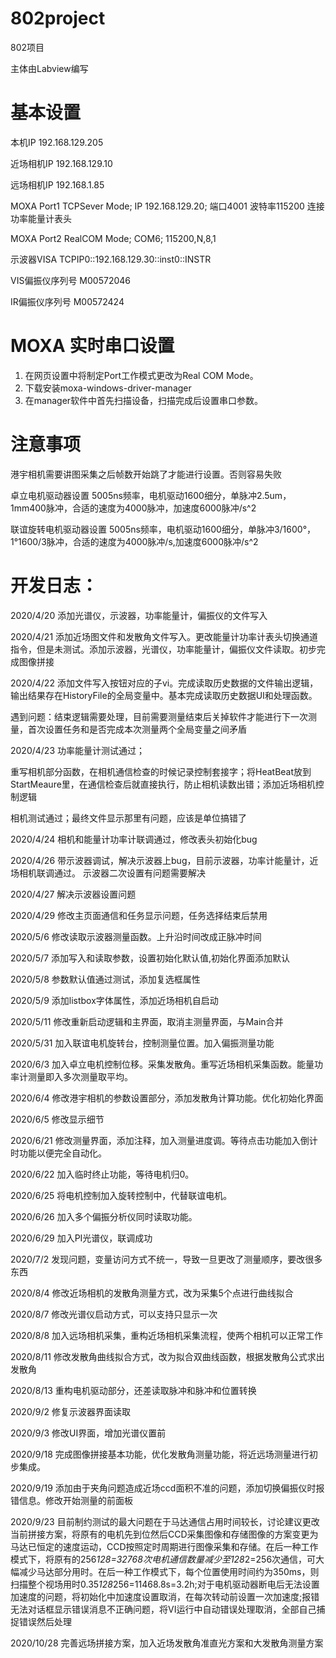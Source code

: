 ﻿# 802project
802项目

主体由Labview编写

# 基本设置
本机IP 192.168.129.205

近场相机IP 192.168.129.10

远场相机IP 192.168.1.85

MOXA Port1 TCPSever Mode; IP 192.168.129.20; 端口4001 波特率115200 连接功率能量计表头

MOXA Port2 RealCOM Mode;  COM6; 115200,N,8,1

示波器VISA TCPIP0::192.168.129.30::inst0::INSTR

VIS偏振仪序列号 M00572046

IR偏振仪序列号  M00572424
# MOXA 实时串口设置
1. 在网页设置中将制定Port工作模式更改为Real COM Mode。
2. 下载安装moxa-windows-driver-manager
3. 在manager软件中首先扫描设备，扫描完成后设置串口参数。

# 注意事项
港宇相机需要讲图采集之后帧数开始跳了才能进行设置。否则容易失败

卓立电机驱动器设置 5005ns频率，电机驱动1600细分，单脉冲2.5um，1mm400脉冲，合适的速度为4000脉冲，加速度6000脉冲/s^2

联谊旋转电机驱动器设置 5005ns频率，电机驱动1600细分，单脉冲3/1600°，1°1600/3脉冲，合适的速度为4000脉冲/s,加速度6000脉冲/s^2
# 开发日志：

2020/4/20 添加光谱仪，示波器，功率能量计，偏振仪的文件写入

2020/4/21 添加近场图文件和发散角文件写入。更改能量计功率计表头切换通道指令，但是未测试。添加示波器，光谱仪，功率能量计，偏振仪文件读取。初步完成图像拼接

2020/4/22 添加文件写入按钮对应的子vi。完成读取历史数据的文件输出逻辑，输出结果存在HistoryFile的全局变量中。基本完成读取历史数据UI和处理函数。

遇到问题：结束逻辑需要处理，目前需要测量结束后关掉软件才能进行下一次测量，首次设置任务和是否完成本次测量两个全局变量之间矛盾

2020/4/23 功率能量计测试通过；

重写相机部分函数，在相机通信检查的时候记录控制套接字；将HeatBeat放到StartMeaure里，在通信检查后就直接执行，防止相机读数出错；添加近场相机控制逻辑

相机测试通过；最终文件显示那里有问题，应该是单位搞错了

2020/4/24 相机和能量计功率计联调通过，修改表头初始化bug

2020/4/26 带示波器调试，解决示波器上bug，目前示波器，功率计能量计，近场相机联调通过。
示波器二次设置有问题需要解决

2020/4/27 解决示波器设置问题

2020/4/29 修改主页面通信和任务显示问题，任务选择结束后禁用

2020/5/6 修改读取示波器测量函数。上升沿时间改成正脉冲时间

2020/5/7 添加写入和读取参数，设置初始化默认值,初始化界面添加默认

2020/5/8 参数默认值通过测试，添加复选框属性

2020/5/9 添加listbox字体属性，添加近场相机自启动

2020/5/11 修改重新启动逻辑和主界面，取消主测量界面，与Main合并

2020/5/31 加入联谊电机旋转台，控制测量位置。加入偏振测量功能


2020/6/3 加入卓立电机控制位移。采集发散角。重写近场相机采集函数。能量功率计测量即入多次测量取平均。

2020/6/4 修改港宇相机的参数设置部分，添加发散角计算功能。优化初始化界面

2020/6/5 修改显示细节

2020/6/21 修改测量界面，添加注释，加入测量进度调。等待点击功能加入倒计时功能以便完全自动化。

2020/6/22 加入临时终止功能，等待电机归0。

2020/6/25 将电机控制加入旋转控制中，代替联谊电机。

2020/6/26 加入多个偏振分析仪同时读取功能。

2020/6/29 加入PI光谱仪，联调成功

2020/7/2 发现问题，变量访问方式不统一，导致一旦更改了测量顺序，要改很多东西

2020/8/4 修改近场相机的发散角测量方式，改为采集5个点进行曲线拟合

2020/8/7 修改光谱仪启动方式，可以支持只显示一次

2020/8/8 加入远场相机采集，重构近场相机采集流程，使两个相机可以正常工作

2020/8/11 修改发散角曲线拟合方式，改为拟合双曲线函数，根据发散角公式求出发散角

2020/8/13 重构电机驱动部分，还差读取脉冲和脉冲和位置转换

2020/9/2  修复示波器界面读取

2020/9/3  修改UI界面，增加光谱仪置前

2020/9/18 完成图像拼接基本功能，优化发散角测量功能，将近远场测量进行初步集成。

2020/9/19 添加由于夹角问题造成近场ccd面积不准的问题，添加切换偏振仪时报错信息。修改开始测量的前面板

2020/9/23 目前制约测试的最大问题在于马达通信占用时间较长，讨论建议更改当前拼接方案，将原有的电机先到位然后CCD采集图像和存储图像的方案变更为马达已恒定的速度运动，CCD按照定时周期进行图像采集和存储。在后一种工作模式下，将原有的256*128=32768次电机通信数量减少至128*2=256次通信，可大幅减少马达部分用时。在后一种工作模式下，每个位置使用时间约为350ms，则扫描整个视场用时0.35*128*256=11468.8s=3.2h;对于电机驱动器断电后无法设置加速度的问题，将初始化中加速度设置取消，在每次转动前设置一次加速度;报错无法对话框显示错误消息不正确问题，将VI运行中自动错误处理取消，全部自己捕捉错误然后处理

2020/10/28 完善远场拼接方案，加入近场发散角准直光方案和大发散角测量方案